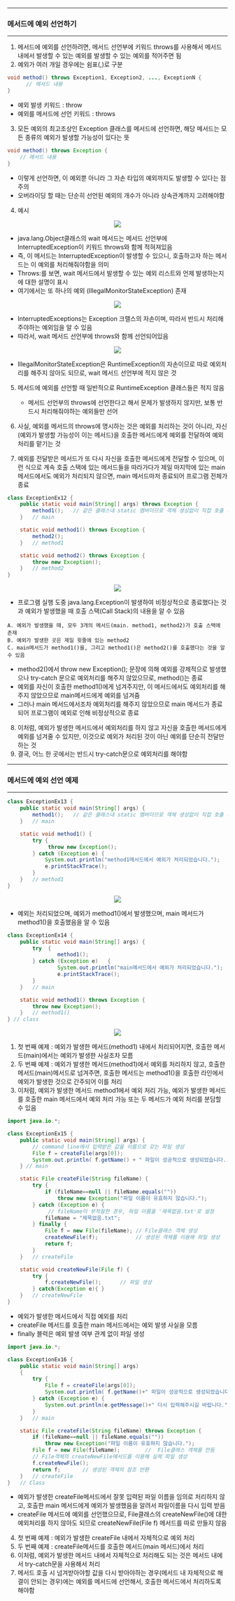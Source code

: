 -----
### 메서드에 예외 선언하기
-----
1. 메서드에 예외를 선언하려면, 메서드 선언부에 키워드 throws를 사용해서 메서드 내에서 발생할 수 있는 예외를 발생할 수 있는 예외를 적어주면 됨
2. 예외가 여러 개일 경우에는 쉼표(,)로 구분
```java
void method() throws Exception1, Exception2, ..., ExceptionN {
      // 메서드 내용
}
```
  - 예외 발생 키워드 : throw
  - 예외를 메서드에 선언 키워드 : throws

3. 모든 예외의 최고조상인 Exception 클래스를 메서드에 선언하면, 해당 메서드는 모든 종류의 예외가 발생할 가능성이 있다는 뜻
```java
void method() throws Exception {
    // 메서드 내용
}
```
  - 이렇게 선언하면, 이 예외뿐 아니라 그 자손 타입의 예외까지도 발생할 수 있다는 점 주의
  - 오버라이딩 할 때는 단순히 선언된 예외의 개수가 아니라 상속관계까지 고려해야함

4. 예시
<div align="center">
<img src="https://github.com/sooyounghan/Java/assets/34672301/b9fab721-44c6-4205-a5e3-1b16d77812e0">
</div>

  - java.lang.Object클래스의 wait 메서드는 메서드 선언부에 InterruptedException이 키워드 throws와 함께 적혀져있음
  - 즉, 이 메서드는 InterruptedException이 발생할 수 있으니, 호출하고자 하는 메서드는 이 예외를 처리해줘야함을 의미
  - Throws:를 보면, wait 메서드에서 발생할 수 있는 예외 리스트와 언제 발생하는지에 대한 설명이 표시
  - 여기에서는 또 하나의 예외 (IllegalMonitorStateException) 존재
<div align="center">
<img src="https://github.com/sooyounghan/Java/assets/34672301/b1773d04-ee63-4623-a611-03c926b81672">
</div>

  - InterruptedExceptions는 Exception 크랠스의 자손이며, 따라서 반드시 처리해주야하는 예외임을 알 수 있음
  - 따라서, wait 메서드 선언부에 throws와 함께 선언되어있음
<div align="center">
<img src="https://github.com/sooyounghan/Java/assets/34672301/2eb97244-4015-46be-8005-2e431a1dc07d">
</div>

  - IllegalMonitorStateException은 RuntimeException의 자손이므로 따로 예외처리를 해주지 않아도 되므로, wait 메서드 선언부에 적지 않은 것

5. 메서드에 예외를 선언할 때 일반적으로 RuntimeException 클래스들은 적지 않음
   - 메서드 선언부의 throws에 선언한다고 해서 문제가 발생하지 않지만, 보통 반드시 처리해줘야하는 예외들만 선어
  
6. 사실, 예외를 메서드의 throws에 명시하는 것은 예외를 처리하는 것이 아니라, 자신(예외가 발생할 가능성이 이는 메서드)을 호출한 메서드에게 예외를 전달하여 예외처리를 맡기는 것
7. 예외를 전달받은 메서드가 또 다시 자신을 호출한 메서드에게 전달할 수 있으며, 이런 식으로 계속 호출 스택에 있는 메서드들을 따라가다가 제일 마지막에 있는 main 메서드에서도 예외가 처리되지 않으면, main 메서드마저 종료되어 프로그램 전체가 종료

```java
class ExceptionEx12 {
	public static void main(String[] args) throws Exception {
		method1();	 // 같은 클래스내 static 멤버이므로 객체 생성없이 직접 호출 가능
  	}	// main

	static void method1() throws Exception {
		method2();
	}	// method1

	static void method2() throws Exception {
		throw new Exception();
	}	// method2
}
```
<div align="center">
<img src="https://github.com/sooyounghan/Java/assets/34672301/33e41f33-e1d8-48d0-b877-8072f422d811">
</div>

  - 프로그램 실행 도중 java.lang.Exception이 발생하여 비정상적으로 종료했다는 것과 예외가 발생했을 때 호출 스택(Call Stack)의 내용을 알 수 있음
```
A. 예외가 발생했을 때, 모두 3개의 메서드(main. method1, method2)가 호출 스택에 존재
B. 예외가 발생한 곳은 제일 윗줄에 있는 method2
C. main메서드가 method1()을, 그리고 method1()은 method2()를 호출했다는 것을 알 수 있음
```
  - method2()에서 throw new Exception(); 문장에 의해 예외를 강제적으로 발생했으나 try-catch 문으로 예외처리를 해주지 않았으므로, method()는 종료
  - 예외를 자신이 호출한 method1()에게 넘겨주지만, 이 메서드에서도 예외처리를 해주지 않았으므로 main메서드에게 예외를 넘겨줌
  - 그러나 main 메서드에서조차 예외처리를 해주지 않았으므로 main 메서드가 종료되어 프로그램이 예외로 인해 비정상적으로 종료

8. 이처럼, 예외가 발생한 메서드에서 예외처리를 하지 않고 자신을 호출한 메서드에게 예외를 넘겨줄 수 있지만, 이것으로 예외가 처리된 것이 아닌 예외를 단순히 전달만 하는 것
9. 결국, 어느 한 곳에서는 반드시 try-catch문으로 예외처리를 해야함

-----
### 메서드에 예외 선언 예제
-----
```java
class ExceptionEx13 {
	public static void main(String[] args) {
		method1(); 	 // 같은 클래스내 static 멤버이므로 객체 생성없이 직접 호출 가능
  	}	// main

	static void method1() {
		try {
		     throw new Exception();
		} catch (Exception e) {
			System.out.println("method1메서드에서 예외가 처리되었습니다.");
			e.printStackTrace();
		}
	}	// method1
}
```
<div align="center">
<img src="https://github.com/sooyounghan/Java/assets/34672301/32bda792-82a9-4dc2-9d8d-9a0bc4df7a39">
</div>

  - 예외는 처리되었으며, 예외가 method1()에서 발생했으며, main 메서드가 method1()을 호출했음을 알 수 있음

```java
class ExceptionEx14 {
	public static void main(String[] args) {
		try  {
				method1();		
		} catch (Exception e)	{
				System.out.println("main메서드에서 예외가 처리되었습니다.");
				e.printStackTrace();
		}
	}	// main

	static void method1() throws Exception {
		throw new Exception();
	}	// method1()
} // class
```
<div align="center">
<img src="https://github.com/sooyounghan/Java/assets/34672301/4783c375-2c23-4f49-9786-27205a1ac475">
</div>

1. 첫 번째 예제 : 예외가 발생한 메서드(method1) 내에서 처리되어지면, 호출한 메서드(main)에서는 예외가 발생한 사실조차 모름
2. 두 번째 예제 : 예외가 발생한 메서드(method1)에서 예외를 처리하지 않고, 호출한 메서드(main)메서드로 넘겨주면, 호출한 메서드는 method1()을 호출한 라인에서 예외가 발생한 것으로 간주되어 이를 처리
3. 이처럼, 예외가 발생한 메서드 method1에서 예외 처리 가능, 예외가 발생한 메서드를 호출한 main 메서드에서 예외 처리 가능 또는 두 메서드가 예외 처리를 분담할 수 있음

```java
import java.io.*;

class ExceptionEx15 {
	public static void main(String[] args) {
        // command line에서 입력받은 값을 이름으로 갖는 파일 생성
		File f = createFile(args[0]);	
		System.out.println( f.getName() + " 파일이 성공적으로 생성되었습니다..");
	} // main

	static File createFile(String fileName) {
		try {
			if (fileName==null || fileName.equals(""))
				throw new Exception("파일 이름이 유효하지 않습니다.");
		} catch (Exception e) {
             // fileName이 부적절한 경우, 파일 이름을 '제목없음.txt'로 설정
			fileName = "제목없음.txt";	 
		} finally {
			File f = new File(fileName); // File클래스 객체 생성
			createNewFile(f);		     // 생성된 객체를 이용해 파일 생성
			return f;
		}
	}	// createFile

	static void createNewFile(File f) {
		try {
			f.createNewFile();		// 파일 생성
		} catch(Exception e){ }
	}	// createNewFile
} 
```
  - 예외가 발생한 메서드에서 직접 예외를 처리
  - createFile 메서드를 호출한 main 메서드에서는 예외 발생 사실을 모름
  - finally 블럭은 예외 발생 여부 관계 없이 파일 생성

```java
import java.io.*;

class ExceptionEx16 {
	public static void main(String[] args) 
	{
		try {
			File f = createFile(args[0]);
			System.out.println( f.getName()+" 파일이 성공적으로 생성되었습니다.");
		} catch (Exception e) {
			System.out.println(e.getMessage()+" 다시 입력해주시길 바랍니다.");
		}
	}	// main

	static File createFile(String fileName) throws Exception {
		if (fileName==null || fileName.equals(""))
			throw new Exception("파일 이름이 유효하지 않습니다.");
		File f = new File(fileName);		//  File클래스 객체를 만듬
        // File객체의 createNewFile메서드를 이용해 실제 파일 생성
		f.createNewFile();
		return f;		// 생성된 객체의 참조 반환
	}	// createFile
}	// Class
```

  - 예외가 발생한 createFile메서드에서 잘못 입력된 파일 이름을 임의로 처리하지 않고, 호출한 main 메서드에게 예외가 발생했음을 알려서 파일이름을 다시 입력 받음
  - createFile 메서드에 예외를 선언했으므로, File클래스의 createNewFile()에 대한 예외처리를 하지 않아도 되므로 createNewFile(File f) 메서드를 따로 만들지 않음

4. 첫 번째 예제 : 예외가 발생한 createFile 내에서 자체적으로 예외 처리
5. 두 번째 예제 : createFile메서드를 호출한 메서드(main 메서드)에서 처리
6. 이처럼, 예외가 발생한 메서드 내에서 자체적으로 처리해도 되는 것은 메서드 내에서 try-catch문을 사용해서 처리
7. 메서드 호출 시 넘겨받아야할 값을 다시 받아야하는 경우(메서드 내 자체적으로 해결이 안되는 경우)에는 예외를 메서드에 선언해서, 호출한 메서드에서 처리하도록 해야함




